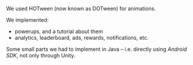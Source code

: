 We used HOTween (now known as DOTween) for animations.

We implemented:

- powerups, and a tutorial about them
- analytics, leaderboard, ads, rewards, notifications, etc.

Some small parts we had to implement in Java – i.e. directly using *Android SDK*, not only through Unity.
